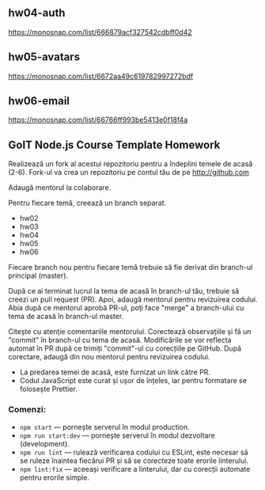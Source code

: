 ## hw04-auth

https://monosnap.com/list/666879acf327542cdbff0d42

## hw05-avatars

https://monosnap.com/list/6672aa49c619782997272bdf

## hw06-email

https://monosnap.com/list/66766ff993be5413e0f18f4a

## GoIT Node.js Course Template Homework

Realizează un fork al acestui repozitoriu pentru a îndeplini temele de acasă (2-6). Fork-ul va crea un repozitoriu pe contul tău de pe http://github.com

Adaugă mentorul la colaborare.

Pentru fiecare temă, creează un branch separat.

- hw02
- hw03
- hw04
- hw05
- hw06

Fiecare branch nou pentru fiecare temă trebuie să fie derivat din branch-ul principal (master).

După ce ai terminat lucrul la tema de acasă în branch-ul tău, trebuie să creezi un pull request (PR). Apoi, adaugă mentorul pentru revizuirea codului. Abia după ce mentorul aprobă PR-ul, poți face "merge" a branch-ului cu tema de acasă în branch-ul master.

Citește cu atenție comentariile mentorului. Corectează observațiile și fă un "commit" în branch-ul cu tema de acasă. Modificările se vor reflecta automat în PR după ce trimiți "commit"-ul cu corecțiile pe GitHub. După corectare, adaugă din nou mentorul pentru revizuirea codului.

- La predarea temei de acasă, este furnizat un link către PR.
- Codul JavaScript este curat și ușor de înțeles, iar pentru formatare se folosește Prettier.

### Comenzi:

- `npm start` &mdash; pornește serverul în modul production.
- `npm run start:dev` &mdash; pornește serverul în modul dezvoltare (development).
- `npm run lint` &mdash; rulează verificarea codului cu ESLint, este necesar să se ruleze înaintea fiecărui PR și să se corecteze toate erorile linterului.
- `npm lint:fix` &mdash; aceeași verificare a linterului, dar cu corecții automate pentru erorile simple.
